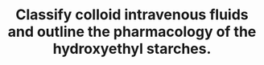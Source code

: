 ---
title: "Classify colloid intravenous fluids and outline the pharmacology of the hydroxyethyl starches."
entityType: SAQ
exam: PEX
college: CICM
year: 2010
sitting: B
question: 10
passRate: 27
lo:
- "[[E2a]]"
EC_expectedDomains:
- "Candidates were expected to mention colloid intravenous fluid were either semi-synthetic or plasma derivatives."
- "A clear outline of the pharmacology, that is formulation (eg molecular weight, amylopectin/glucose polymer), pharmacokinetics and adverse effects, etc was expected of a good answer."
EC_errorsCommon:
- "This question, of high and common clinical relevance, was poorly answered."
resources:
- "Hemmings, Foundation of Anaesthesia: Basic and Clinical Science pg 719"
- "OH, Intensive Care Medicine 5th Edition pg 927-929"
---